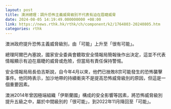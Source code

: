 ```yaml
---
layout: post
title: 澳洲總理：調升恐怖主義威脅級別不代表有迫在眉睫威脅
date: 2024-08-05 14:19:49.000000000 +08:00
link: https://news.rthk.hk/rthk/ch/component/k2/1764803-20240805.htm
categories: rthk
---
```


澳洲政府提升恐怖主義威脅級別，由「可能」上升至「很有可能」。

總理阿爾巴內塞說，國家安全委員會聽取安全情報局簡報後作出決定，這並不代表情報顯示有迫在眉睫的威脅或危險，但當局有責任保持警惕。

安全情報局局長伯吉斯說，自今年4月以來，他們已挫敗8宗可能發生的恐怖襲擊事件。他同時表示，加沙地帶的持續衝突不是提高恐怖威脅級別的原因，但這是一個重要因素。

澳洲2014年曾因極端組織「伊斯蘭國」構成的安全影響等因素，將恐怖威脅級別提升五級之中，屬於中間級別的「很可能」，到2022年11月降回至「可能」。
